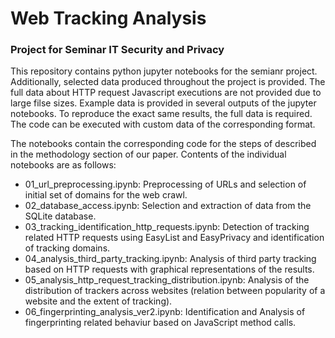# Web Tracking Analysis
### Project for Seminar IT Security and Privacy

This repository contains python jupyter notebooks for the semianr project. 
Additionally, selected data produced throughout the project is provided. 
The full data about HTTP request Javascript executions are not provided due to large filse sizes. 
Example data is provided in several outputs of the jupyter notebooks. 
To reproduce the exact same results, the full data is required.
The code can be executed with custom data of the corresponding format.

The notebooks contain the corresponding code for the steps of described in the methodology section of our paper.
Contents of the individual notebooks are as follows:

- 01_url_preprocessing.ipynb: Preprocessing of URLs and selection of initial set of domains for the web crawl.
- 02_database_access.ipynb: Selection and extraction of data from the SQLite database.
- 03_tracking_identification_http_requests.ipynb: Detection of tracking related HTTP requests using EasyList and EasyPrivacy and identification of tracking domains.
- 04_analysis_third_party_tracking.ipynb: Analysis of third party tracking based on HTTP requests with graphical representations of the results.
- 05_analysis_http_request_tracking_distribution.ipynb: Analysis of the distribution of trackers across websites (relation between popularity of a website and the extent of tracking).
- 06_fingerprinting_analysis_ver2.ipynb: Identification and Analysis of fingerprinting related behaviur based on JavaScript method calls.
